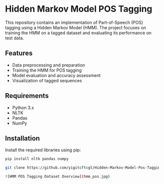 # Hidden Markov Model POS Tagging

This repository contains an implementation of Part-of-Speech (POS) tagging using a Hidden Markov Model (HMM). The project focuses on training the HMM on a tagged dataset and evaluating its performance on test data.

## Features

- Data preprocessing and preparation
- Training the HMM for POS tagging
- Model evaluation and accuracy assessment
- Visualization of tagged sequences

## Requirements

- Python 3.x
- NLTK
- Pandas
- NumPy

## Installation

Install the required libraries using pip:
```bash
pip install nltk pandas numpy

git clone https://github.com/yigitcftcgl/Hidden-Markov-Model-Pos-Tagging.git

![HMM POS Tagging Dataset Overview](hmm_pos.jpg)


